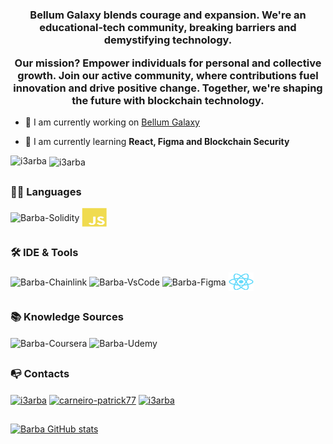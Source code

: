 <h1 align="center"About Bellum Galaxy</h1>
<h3 align="center">
Bellum Galaxy blends courage and expansion. We're an educational-tech community, breaking barriers and demystifying technology.

Our mission? Empower individuals for personal and collective growth. Join our active community, where contributions fuel innovation
and drive positive change. Together, we're shaping the future with blockchain technology.
</h3>

- 🔭 I am currently working on [Bellum Galaxy](https://twitter.com/bellumgalaxy)

- 🌱 I am currently learning **React, Figma and Blockchain Security**

<p><img align="left" src="https://github-readme-stats.vercel.app/api/top-langs?username=i3arba&show_icons=true&locale=en&layout=compact" alt="i3arba" /></p>

<p>&nbsp;<img align="center" src="https://github-readme-stats.vercel.app/api?username=i3arba&show_icons=true&locale=en" alt="i3arba" /></p>

##

<h3 align="left"> 👩‍💻 Languages </h3>
<div style="display: inline_block" align="left">
  <img align="center" alt="Barba-Solidity" height="30" width="80" src="https://img.shields.io/badge/Solidity-e6e6e6?style=for-the-badge&logo=solidity&logoColor=black">
  <img align="center" alt="Barba-Js" height="30" width="40" src="https://raw.githubusercontent.com/devicons/devicon/master/icons/javascript/javascript-plain.svg">
</div>

##

<h3 align="left"> 🛠️ IDE & Tools </h3>
<div style="display: inline_block" align="left">
  <img align="center" alt="Barba-Chainlink" height="30" width="100" src="https://img.shields.io/badge/chainlink-375BD2?style=for-the-badge&logo=chainlink&logoColor=white">
  <img align="center" alt="Barba-VsCode" height="30" width="100" src="https://img.shields.io/badge/VSCode-0078D4?style=for-the-badge&logo=visual%20studio%20code&logoColor=white">
  <img align="center" alt="Barba-Figma" height="30" width="100" src="https://img.shields.io/badge/Figma-F24E1E?style=for-the-badge&logo=figma&logoColor=white">
  <img align="center" alt="Barba-React" height="30" width="40" src="https://raw.githubusercontent.com/devicons/devicon/master/icons/react/react-original.svg">
</div>

##

<h3 align="left"> 📚 Knowledge Sources </h3>
<div style="display: inline_block" align="left">
  <img align="center" alt="Barba-Coursera" height="30" width="100" src="https://img.shields.io/badge/Coursera-0056D2?style=for-the-badge&logo=Coursera&logoColor=white">
  <img align="center" alt="Barba-Udemy" height="30" width="100" src="https://img.shields.io/badge/Udemy-EC5252?style=for-the-badge&logo=Udemy&logoColor=white">
</div>

##

<h3 align="left">📭 Contacts</h3>
<p align="left">
<a href="mailto:patrickamc@protonmail.com"><img align="center" src="https://img.shields.io/badge/ProtonMail-8B89CC?style=for-the-badge&logo=protonmail&logoColor=white" alt="i3arba" height="30" width="80" /></a>
<a href="https://linkedin.com/in/carneiro-patrick77" target="blank"><img align="center" src="https://raw.githubusercontent.com/rahuldkjain/github-profile-readme-generator/master/src/images/icons/Social/linked-in-alt.svg" alt="carneiro-patrick77" height="30" width="40" /></a>
<a href="https://twitter.com/i3arba" target="blank"><img align="center" src="https://img.shields.io/badge/X-000000?style=for-the-badge&logo=x&logoColor=white" alt="i3arba" height="30" width="40" /></a>
</p>

##

[![Barba GitHub stats](https://hits.seeyoufarm.com/api/count/incr/badge.svg?url=https%3A%2F%2Fgithub.com%2F{i3arba}1212%2Fhit-counter)](https://github.com/i3arba)

